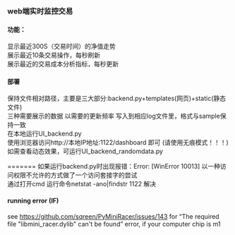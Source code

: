 ### web端实时监控交易
#### 功能：
显示最近300S（交易时间）的净值走势  
展示最近10条交易操作，每秒刷新  
展示最近的交易成本分析指标，每秒更新

#### 部署
保持文件相对路径，主要是三大部分:backend.py+templates(网页)+static(静态文件)  
三种需要展示的数据 以需要的更新频率 写入到相应log文件里，格式与sample保持一致  
在本地运行UI_backend.py  
使用浏览器访问http://本地IP地址:1122/dashboard 即可  (请使用无痕模式！！！)  
如需查看动态效果，可运行UI_backend_randomdata.py


=======
如果运行backend.py时出现报错：Error: [WinError 10013] 以一种访问权限不允许的方式做了一个访问套接字的尝试  
通过打开cmd 运行命令netstat -ano|findstr 1122 解决  


#### running error (IF)
see https://github.com/sqreen/PyMiniRacer/issues/143 for “The required file "libmini_racer.dylib" can't be found” error, if your computer chip is m1
